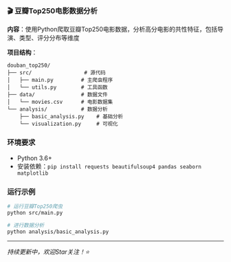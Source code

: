 ### 🎬 豆瓣Top250电影数据分析
**内容**：使用Python爬取豆瓣Top250电影数据，分析高分电影的共性特征，包括导演、类型、评分分布等维度

**项目结构**：
```
douban_top250/
├── src/                 # 源代码
│   ├── main.py         # 主爬虫程序
│   └── utils.py        # 工具函数
├── data/               # 数据文件
│   └── movies.csv      # 电影数据集
└── analysis/           # 数据分析
    ├── basic_analysis.py    # 基础分析
    └── visualization.py     # 可视化
```

### 环境要求
- Python 3.6+
- 安装依赖：`pip install requests beautifulsoup4 pandas seaborn matplotlib`

### 运行示例
```bash
# 运行豆瓣Top250爬虫
python src/main.py

# 进行数据分析
python analysis/basic_analysis.py
```

---

*持续更新中，欢迎Star关注！⭐*
